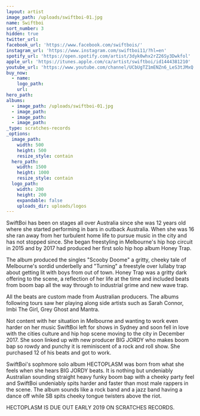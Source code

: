 ```yaml
---
layout: artist
image_path: /uploads/swiftboi-01.jpg
name: Swiftboi
sort_number: 3
hidden: true
twitter_url:
facebook_url: 'https://www.facebook.com/swiftbois/'
instagram_url: 'https://www.instagram.com/swiftboi11/?hl=en'
spotify_url: 'https://open.spotify.com/artist/3dyk0whx2rZ26Sy3Dwkfol'
apple_url: 'https://itunes.apple.com/ca/artist/swiftboi/id1444381210'
youtube_url: 'https://www.youtube.com/channel/UCbUgTZ1mENZn6_LeS3tJMxQ'
buy_now:
  - name:
    logo_path:
    url:
hero_path:
albums:
  - image_path: /uploads/swiftboi-01.jpg
  - image_path:
  - image_path:
  - image_path:
_type: scratches-records
_options:
  image_path:
    width: 500
    height: 500
    resize_style: contain
  hero_path:
    width: 1500
    height: 1000
    resize_style: contain
  logo_path:
    width: 200
    height: 200
    expandable: false
    uploads_dir: uploads/logos
---
```


SwiftBoi has been on stages all over Australia since she was 12 years old where she started performing in bars in outback Australia. When she was 16 she ran away from her turbulent home life to pursue music in the city and has not stopped since. She began freestyling in Melbourne's hip hop circuit in 2015 and by 2017 had produced her first solo hip hop album Honey Trap.

The album produced the singles "Scooby Doome" a gritty, cheeky tale of Melbourne's sordid underbelly and "Turning" a freestyle over lullaby trap about getting lit with boys from out of town. Honey Trap was a gritty dark offering to the scene, a reflection of her life at the time and included beats from boom bap all the way through to industrial grime and new wave trap.

All the beats are custom made from Australian producers. The albums following tours saw her playing along side artists such as Sarah Connor, Imbi The Girl, Grey Ghost and Mantra.

Not content with her situation in Melbourne and wanting to work even harder on her music SwiftBoi left for shows in Sydney and soon fell in love with the cities culture and hip hop scene moving to the city in December 2017. She soon linked up with new producer BIG JORDY who makes boom bap so rowdy and punchy it is reminiscent of a rock and roll show. She purchased 12 of his beats and got to work.

SwiftBoi's sophmore solo album HECTOPLASM was born from what she feels when she hears BIG JORDY beats. It is nothing but undeniably Australian sounding straight heavy funky boom bap with a cheeky party feel and SwiftBoi undeniably spits harder and faster than most male rappers in the scene. The album sounds like a rock band and a jazz band having a dance off while SB spits cheeky tongue twisters above the riot.

HECTOPLASM IS DUE OUT EARLY 2019 ON SCRATCHES RECORDS.